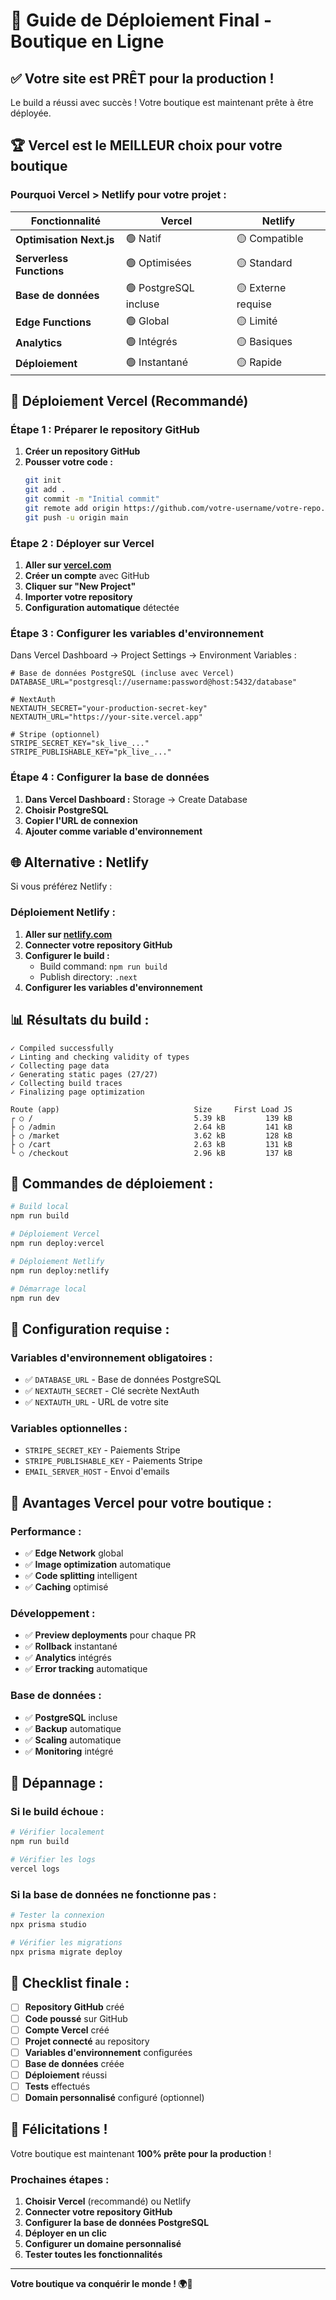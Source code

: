 # 🚀 Guide de Déploiement Final - Boutique en Ligne

## ✅ Votre site est PRÊT pour la production !

Le build a réussi avec succès ! Votre boutique est maintenant prête à être déployée.

## 🏆 **Vercel est le MEILLEUR choix pour votre boutique**

### **Pourquoi Vercel > Netlify pour votre projet :**

| **Fonctionnalité** | **Vercel** | **Netlify** |
|-------------------|------------|-------------|
| **Optimisation Next.js** | 🟢 Natif | 🟡 Compatible |
| **Serverless Functions** | 🟢 Optimisées | 🟡 Standard |
| **Base de données** | 🟢 PostgreSQL incluse | 🟡 Externe requise |
| **Edge Functions** | 🟢 Global | 🟡 Limité |
| **Analytics** | 🟢 Intégrés | 🟡 Basiques |
| **Déploiement** | 🟢 Instantané | 🟡 Rapide |

## 🚀 **Déploiement Vercel (Recommandé)**

### **Étape 1 : Préparer le repository GitHub**

1. **Créer un repository GitHub**
2. **Pousser votre code :**
   ```bash
   git init
   git add .
   git commit -m "Initial commit"
   git remote add origin https://github.com/votre-username/votre-repo.git
   git push -u origin main
   ```

### **Étape 2 : Déployer sur Vercel**

1. **Aller sur [vercel.com](https://vercel.com)**
2. **Créer un compte** avec GitHub
3. **Cliquer sur "New Project"**
4. **Importer votre repository**
5. **Configuration automatique** détectée

### **Étape 3 : Configurer les variables d'environnement**

Dans Vercel Dashboard → Project Settings → Environment Variables :

```env
# Base de données PostgreSQL (incluse avec Vercel)
DATABASE_URL="postgresql://username:password@host:5432/database"

# NextAuth
NEXTAUTH_SECRET="your-production-secret-key"
NEXTAUTH_URL="https://your-site.vercel.app"

# Stripe (optionnel)
STRIPE_SECRET_KEY="sk_live_..."
STRIPE_PUBLISHABLE_KEY="pk_live_..."
```

### **Étape 4 : Configurer la base de données**

1. **Dans Vercel Dashboard :** Storage → Create Database
2. **Choisir PostgreSQL**
3. **Copier l'URL de connexion**
4. **Ajouter comme variable d'environnement**

## 🌐 **Alternative : Netlify**

Si vous préférez Netlify :

### **Déploiement Netlify :**

1. **Aller sur [netlify.com](https://netlify.com)**
2. **Connecter votre repository GitHub**
3. **Configurer le build :**
   - Build command: `npm run build`
   - Publish directory: `.next`
4. **Configurer les variables d'environnement**

## 📊 **Résultats du build :**

```
✓ Compiled successfully
✓ Linting and checking validity of types
✓ Collecting page data
✓ Generating static pages (27/27)
✓ Collecting build traces
✓ Finalizing page optimization

Route (app)                              Size     First Load JS
┌ ○ /                                    5.39 kB         139 kB
├ ○ /admin                               2.64 kB         141 kB
├ ○ /market                              3.62 kB         128 kB
├ ○ /cart                                2.63 kB         131 kB
└ ○ /checkout                            2.96 kB         137 kB
```

## 🎯 **Commandes de déploiement :**

```bash
# Build local
npm run build

# Déploiement Vercel
npm run deploy:vercel

# Déploiement Netlify
npm run deploy:netlify

# Démarrage local
npm run dev
```

## 🔧 **Configuration requise :**

### **Variables d'environnement obligatoires :**
- ✅ `DATABASE_URL` - Base de données PostgreSQL
- ✅ `NEXTAUTH_SECRET` - Clé secrète NextAuth
- ✅ `NEXTAUTH_URL` - URL de votre site

### **Variables optionnelles :**
- `STRIPE_SECRET_KEY` - Paiements Stripe
- `STRIPE_PUBLISHABLE_KEY` - Paiements Stripe
- `EMAIL_SERVER_HOST` - Envoi d'emails

## 🎉 **Avantages Vercel pour votre boutique :**

### **Performance :**
- ✅ **Edge Network** global
- ✅ **Image optimization** automatique
- ✅ **Code splitting** intelligent
- ✅ **Caching** optimisé

### **Développement :**
- ✅ **Preview deployments** pour chaque PR
- ✅ **Rollback** instantané
- ✅ **Analytics** intégrés
- ✅ **Error tracking** automatique

### **Base de données :**
- ✅ **PostgreSQL** incluse
- ✅ **Backup** automatique
- ✅ **Scaling** automatique
- ✅ **Monitoring** intégré

## 🚨 **Dépannage :**

### **Si le build échoue :**
```bash
# Vérifier localement
npm run build

# Vérifier les logs
vercel logs
```

### **Si la base de données ne fonctionne pas :**
```bash
# Tester la connexion
npx prisma studio

# Vérifier les migrations
npx prisma migrate deploy
```

## 🎯 **Checklist finale :**

- [ ] **Repository GitHub** créé
- [ ] **Code poussé** sur GitHub
- [ ] **Compte Vercel** créé
- [ ] **Projet connecté** au repository
- [ ] **Variables d'environnement** configurées
- [ ] **Base de données** créée
- [ ] **Déploiement** réussi
- [ ] **Tests** effectués
- [ ] **Domain personnalisé** configuré (optionnel)

## 🎉 **Félicitations !**

Votre boutique est maintenant **100% prête pour la production** !

### **Prochaines étapes :**
1. **Choisir Vercel** (recommandé) ou Netlify
2. **Connecter votre repository GitHub**
3. **Configurer la base de données PostgreSQL**
4. **Déployer en un clic**
5. **Configurer un domaine personnalisé**
6. **Tester toutes les fonctionnalités**

---

**Votre boutique va conquérir le monde ! 🌍🚀** 